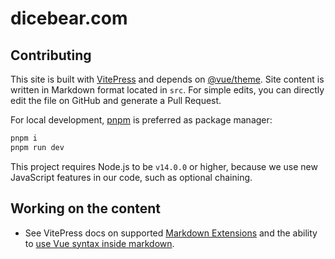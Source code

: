 # dicebear.com

## Contributing

This site is built with [VitePress](https://github.com/vuejs/vitepress) and
depends on [@vue/theme](https://github.com/vuejs/vue-theme). Site content is
written in Markdown format located in `src`. For simple edits, you can directly
edit the file on GitHub and generate a Pull Request.

For local development, [pnpm](https://pnpm.io/) is preferred as package manager:

```bash
pnpm i
pnpm run dev
```

This project requires Node.js to be `v14.0.0` or higher, because we use new
JavaScript features in our code, such as optional chaining.

## Working on the content

- See VitePress docs on supported
  [Markdown Extensions](https://vitepress.vuejs.org/guide/markdown.html) and the
  ability to
  [use Vue syntax inside markdown](https://vitepress.vuejs.org/guide/using-vue.html).
